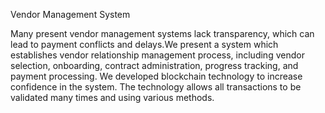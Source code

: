 Vendor Management System 


Many present vendor management systems lack transparency, which can lead to payment conflicts and delays.We present a system which establishes vendor relationship management process, including vendor selection, onboarding, contract administration, progress tracking, and payment processing. We developed blockchain technology to increase confidence in the system. The technology allows all transactions to be validated many times and using various methods.
